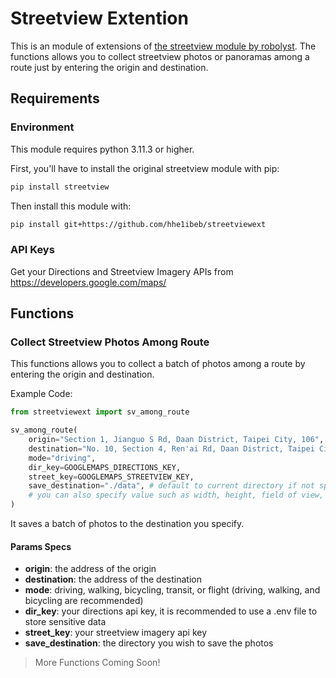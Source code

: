 # Streetview Extention

This is an module of extensions of [the streetview module by robolyst](https://github.com/robolyst/streetview/tree/v0.0.2).
The functions allows you to collect streetview photos or panoramas among a route just by entering the origin and destination.

## Requirements

### Environment
This module requires python 3.11.3 or higher.

First, you'll have to install the original streetview module with pip:
```bash
pip install streetview
```
Then install this module with:
```bash
pip install git+https://github.com/hhe1ibeb/streetviewext
```

### API Keys
Get your Directions and Streetview Imagery APIs from https://developers.google.com/maps/

## Functions

### Collect Streetview Photos Among Route
This functions allows you to collect a batch of photos among a route by entering the origin and destination.

Example Code:
```python
from streetviewext import sv_among_route

sv_among_route(
    origin="Section 1, Jianguo S Rd, Daan District, Taipei City, 106",
    destination="No. 10, Section 4, Ren'ai Rd, Daan District, Taipei City, 106", 
    mode="driving",
    dir_key=GOOGLEMAPS_DIRECTIONS_KEY,
    street_key=GOOGLEMAPS_STREETVIEW_KEY,
    save_destination="./data", # default to current directory if not specified
    # you can also specify value such as width, height, field of view, or pitch
)
```
It saves a batch of photos to the destination you specify.

#### Params Specs
* **origin**: the address of the origin
* **destination**: the address of the destination
* **mode**: driving, walking, bicycling, transit, or flight (driving, walking, and bicycling are recommended)
* **dir_key**: your directions api key, it is recommended to use a .env file to store sensitive data
* **street_key**: your streetview imagery api key
* **save_destination**: the directory you wish to save the photos


> More Functions Coming Soon!
